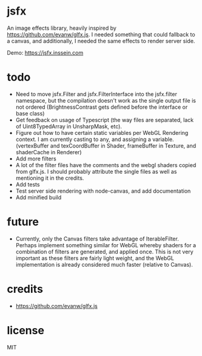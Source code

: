 # jsfx

An image effects library, heavily inspired by https://github.com/evanw/glfx.js. I needed something that could fallback to a canvas, and additionally, I needed the same effects to render server side.

Demo: https://jsfx.inssein.com

# todo

* Need to move jsfx.Filter and jsfx.FilterInterface into the jsfx.filter namespace, but the compilation doesn't work 
  as the single output file is not ordered (BrightnessContrast gets defined before the interface or base class)
* Get feedback on usage of Typescript (the way files are separated, lack of Uint8TypedArray in UnsharpMask, etc).
* Figure out how to have certain static variables per WebGL Rendering context. I am currently casting to any, and 
  assigning a variable. (vertexBuffer and texCoordBuffer in Shader, frameBuffer in Texture, and shaderCache in Renderer)
* Add more filters
* A lot of the filter files have the comments and the webgl shaders copied from glfx.js. I should probably attribute the 
  single files as well as mentioning it in the credits.
* Add tests
* Test server side rendering with node-canvas, and add documentation
* Add minified build

# future
* Currently, only the Canvas filters take advantage of IterableFilter. Perhaps implement something similar for WebGL 
  whereby shaders for a combination of filters are generated, and applied once. This is not very important as these 
  filters are fairly light weight, and the WebGL implementation is already considered much faster (relative to Canvas).

# credits
* https://github.com/evanw/glfx.js

# license

MIT
